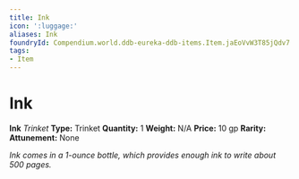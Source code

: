 ```yaml
---
title: Ink
icon: ':luggage:'
aliases: Ink
foundryId: Compendium.world.ddb-eureka-ddb-items.Item.jaEoVvW3T85jQdv7
tags:
- Item
---
```


# Ink

**Ink**
_Trinket_
**Type:** Trinket
**Quantity:** 1
**Weight:** N/A
**Price:** 10 gp
**Rarity:** 
**Attunement:** None

*Ink comes in a 1-ounce bottle, which provides enough ink to write about 500 pages.*